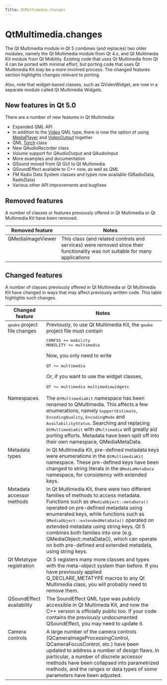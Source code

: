 ```yaml
---
Title: QtMultimedia.changes
---
```


# QtMultimedia.changes

<span class="subtitle"></span>
<!-- $$$changes.html-description -->
<p>The Qt Multimedia module in Qt 5 combines (and replaces) two older modules, namely the Qt Multimedia module from Qt 4.x, and Qt Multimedia Kit module from Qt Mobility. Existing code that uses Qt Multimedia from Qt 4 can be ported with minimal effort, but porting code that uses Qt Multimedia Kit may be a more involved process. The changed features section highlights changes relevant to porting.</p>
<p>Also, note that widget-based classes, such as QVideoWidget, are now in a separate module called Qt Multimedia Widgets.</p>
<h2>New features in Qt 5.0</h2>
<p>There are a number of new features in Qt Multimedia:</p>
<ul>
<li>Expanded QML API</li>
<li>In addition to the <a href="QtMultimedia.Video.md">Video</a> QML type, there is now the option of using <a href="QtMultimedia.MediaPlayer.md">MediaPlayer</a> and <a href="QtMultimedia.VideoOutput.md">VideoOutput</a> together</li>
<li>QML <a href="QtMultimedia.Torch.md">Torch</a> class</li>
<li>New QAudioRecorder class</li>
<li>Volume support for QAudioOutput and QAudioInput</li>
<li>More examples and documentation</li>
<li>QSound moved from Qt GUI to Qt Multimedia</li>
<li>QSoundEffect available to C++ now, as well as QML</li>
<li>FM Radio Data System classes and types now available (QRadioData, RadioData)</li>
<li>Various other API improvements and bugfixes</li>
</ul>
<h2>Removed features</h2>
<p>A number of classes or features previously offered in Qt Multimedia or Qt Multimedia Kit have been removed.</p>
<table class="generic" width="70%">
<thead><tr class="qt-style"><th >Removed feature</th><th >Notes</th></tr></thead>
<tr valign="top"><td >QMediaImageViewer</td><td >This class (and related controls and services) were removed since their functionality was not suitable for many applications</td></tr>
</table>
<h2>Changed features</h2>
<p>A number of classes previously offered in Qt Multimedia or Qt Multimedia Kit have changed in ways that may affect previously written code. This table highlights such changes.</p>
<table class="generic" width="70%">
<thead><tr class="qt-style"><th >Changed feature</th><th >Notes</th></tr></thead>
<tr valign="top"><td ><tt>qmake</tt> project file changes</td><td >Previously, to use Qt Multimedia Kit, the <tt>qmake</tt> project file must contain<pre class="cpp">CONFIG <span class="operator">+</span><span class="operator">=</span> mobility
MOBILITY <span class="operator">+</span><span class="operator">=</span> multimedia</pre>
<p>Now, you only need to write</p>
<pre class="cpp">QT <span class="operator">+</span><span class="operator">=</span> multimedia</pre>
<p>Or, if you want to use the widget classes,</p>
<pre class="cpp">QT <span class="operator">+</span><span class="operator">=</span> multimedia multimediawidgets</pre>
</td></tr>
<tr valign="top"><td >Namespaces</td><td >The <tt>QtMultimediaKit</tt> namespace has been renamed to QMultimedia. This affects a few enumerations, namely <tt>SupportEstimate</tt>, <tt>EncodingQuality</tt>, <tt>EncodingMode</tt> and <tt>AvailabilityStatus</tt>. Searching and replacing <tt>QtMultimediaKit</tt> with <tt>QMultimedia</tt> will greatly aid porting efforts. Metadata have been split off into their own namespace, QMediaMetaData.</td></tr>
<tr valign="top"><td >Metadata types</td><td >In Qt Multimedia Kit, pre-defined metadata keys were enumerations in the <tt>QtMultimediaKit</tt> namespace. These pre-defined keys have been changed to string literals in the <tt>QMediaMetaData</tt> namespace, for consistency with extended keys.</td></tr>
<tr valign="top"><td >Metadata accessor methods</td><td >In Qt Multimedia Kit, there were two different families of methods to access metadata. Functions such as <tt>QMediaObject::metaData()</tt> operated on pre-defined metadata using enumerated keys, while functions such as <tt>QMediaObject::extendedMetaData()</tt> operated on extended metadata using string keys. Qt 5 combines both families into one (e.g&#x2e; QMediaObject::metaData()), which can operate on both pre-defined and extended metadata, using string keys.</td></tr>
<tr valign="top"><td >Qt Metatype registration</td><td >Qt 5 registers many more classes and types with the meta-object system than before. If you have previously applied Q_DECLARE_METATYPE macros to any Qt Multimedia class, you will probably need to remove them.</td></tr>
<tr valign="top"><td >QSoundEffect availability</td><td >The SoundEffect QML type was publicly accessible in Qt Multimeda Kit, and now the C++ version is officially public too. If your code contains the previously undocumented QSoundEffect, you may need to update it.</td></tr>
<tr valign="top"><td >Camera controls</td><td >A large number of the camera controls (QCameraImageProcessingControl, QCameraFocusControl, etc.) have been updated to address a number of design flaws. In particular, a number of discrete accessor methods have been collapsed into parametrized methods, and the ranges or data types of some parameters have been adjusted.</td></tr>
</table>
<!-- @@@changes.html -->
